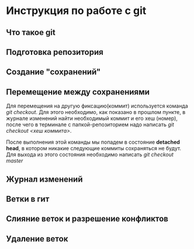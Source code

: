 # Инструкция по работе с git 

## Что такое git

## Подготовка репозитория

## Создание "сохранений"

## Перемещение между сохранениями

Для перемещения на другую фиксацию(коммит) используется команда *git checkout*. Для этого необходимо, как показано в прошлом пункте, в журнале изменений найти необходимый коммит и его хеш (номер), после чего в терминале с папкой-репозиторием надо написать *git checkout <хеш коммита>*.

После выполнения этой команды мы попадем в состояние **detached head**, в котором никакие следующие коммиты сохраняться не будут. Для выхода из этого состояния необходимо написать *git checkout master*

## Журнал изменений 

## Ветки в гит

## Слияние веток и разрешение конфликтов

## Удаление веток